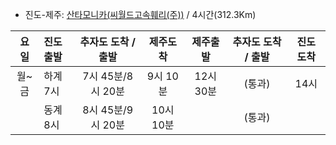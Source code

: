 - 진도-제주: [산타모니카(씨월드고속훼리(주))](http://www.seaferry.co.kr/page/santa_m.php#fare) / 4시간(312.3Km) 
  
| 요일 | 진도출발 | 추자도 도착 / 출발    | 제주도착 | 제주출발 | 추자도 도착 / 출발 | 진도 도착 |
| :--: | :------- | :-----------------: | :-----: | :-----: | :---------------: | :------: |
| 월~금 | 하계 7시 | 7시 45분/8시 20분    | 9시 10분 | 12시 30분 | (통과)          | 14시     |
|      | 동계 8시 | 8시 45분/9시 20분    | 10시 10분 |          | (통과)          |          |
